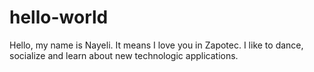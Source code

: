 # hello-world

Hello, my name is Nayeli. It means I love you in Zapotec.
I like to dance, socialize and learn about new technologic applications.
